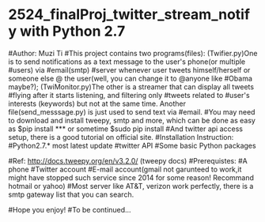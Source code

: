 ######
# 2524_finalProj_twitter_stream_notify with Python 2.7 
#Author: Muzi Ti
#This project contains two programs(files): (Twifier.py)One is to send notifications as a text message to the user's phone(or multiple #users) via #email(smtp) #server whenever user tweets himself/herself or someone else @ the user(well, you can change it to @anyone like #Obama maybe?); (TwiMonitor.py)The other is a streamer that can display all tweets #flying after it starts listening, and filtering only #tweets related to #user's interests (keywords) but not at the same time. Another file(send_messsage.py) is just used to send text via #email. 
#You may need to download and install tweepy, smtp and more, which can be done as easy as $pip install *** or sometime $sudo pip install
#And twitter api access setup, there is a good tutorial on official site.
#Installation Instruction:
#Python2.7.* most latest update
#twitter API
#Some basic Python packages

#Ref: http://docs.tweepy.org/en/v3.2.0/ (tweepy docs)
#Prerequistes:
#A phone 
#Twitter account
#E-mail account(gmail not garunteed to work,it might have stopped such service since 2014 for some reason! Recommand hotmail or yahoo)
#Most server like AT&T, verizon work perfectly, there is a smtp gateway list that you can search.

#Hope you enjoy!
#To be continued...





